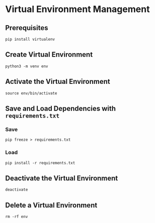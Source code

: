 # Virtual Environment Management

## Prerequisites

`pip install virtualenv`

## Create Virtual Environment

`python3 -m venv env`

## Activate the Virtual Environment
`source env/bin/activate`

## Save and Load Dependencies with `requirements.txt`

### Save
`pip freeze > requirements.txt`

### Load
`pip install -r requirements.txt`

## Deactivate the Virtual Environment

`deactivate`

## Delete a Virtual Environment

`rm -rf env`